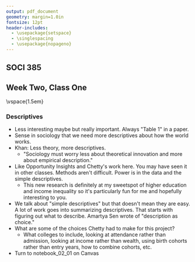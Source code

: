 ```yaml
---
output: pdf_document
geometry: margin=1.0in
fontsize: 12pt
header-includes:
  - \usepackage{setspace}
  - \singlespacing 
  - \usepackage{nopageno} 
---
```


## SOCI 385
## Week Two, Class One

\vspace{1.5em}

### Descriptives
- Less interesting maybe but really important. Always "Table 1" in a paper.
- Sense in sociology that we need more descriptives about how the world works. 
- Khan: Less theory, more descriptives.
  - "Sociology must worry less about theoretical innovation and more about empirical description."
- Like Opportunity Insights and Chetty's work here. You may have seen it in other classes. Methods aren't difficult. Power is in the data and the simple descriptives.
    - This new research is definitely at my sweetspot of higher education and income inequality so it's particularly fun for me and hopefully interesting to you.
- We talk about "simple descriptives" but that doesn't mean they are easy. A lot of work goes into summarizing descriptives. That starts with figuring out what to describe. Amartya Sen wrote of "description as choice." 
- What are some of the choices Chetty had to make for this project?
  - What colleges to include, looking at attendance rather than admission, looking at income rather than wealth, using birth cohorts rather than entry years, how to combine cohorts, etc.
- Turn to notebook_02_01 on Canvas